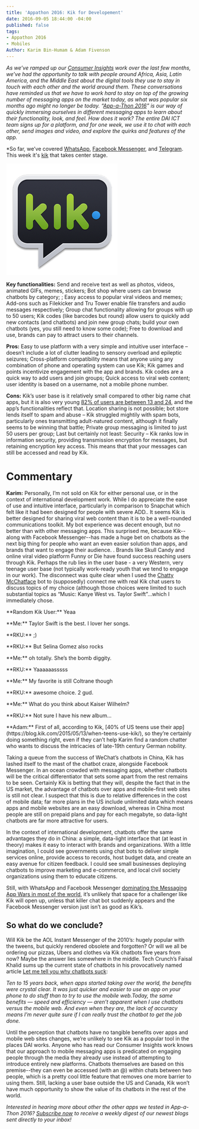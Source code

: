 ```yaml
---
title: 'Appathon 2016: Kik for Developement'
date: 2016-09-05 18:44:00 -04:00
published: false
tags:
- Appathon 2016
- Mobiles
Author: Karim Bin-Humam & Adam Fivenson
---
```


*As we’ve ramped up our [Consumer Insights](http://dai-global-digital.com/tags/?tag=consumer-insights) work over the last few months, we’ve had the opportunity to talk with people around Africa, Asia, Latin America, and the Middle East about the digital tools they use to stay in touch with each other and the world around them. These conversations have reminded us that we have to work hard to stay on top of the growing number of messaging apps on the market today, as what was popular six months ago might no longer be today. “[App-a-Thon 2016](http://dai-global-digital.com/tags/?tag=appathon-2016)” is our way of quickly immersing ourselves in different messaging apps to learn about their functionality, look, and feel. How does it work? The entire DAI ICT team signs up for a platform, and for one week, we use it to chat with each other, send images and video, and explore the quirks and features of the app.*

*So far, we’ve covered [WhatsApp](http://dai-global-digital.com/whatsapp-appathon-2016.html), [Facebook Messenger](http://dai-global-digital.com/facebook-messenger.html), and [Telegram](http://dai-global-digital.com/app-a-thon-2016-telegram-for-development.html). This week it's [kik](https://www.kik.com/) that takes center stage. 

<!--more-->

![unnamed.png](/uploads/unnamed.png)

**Key functionalities:** Send and receive text as well as photos, videos, animated GIFs, memes, stickers; Bot shop where users can browse chatbots by category; ; Easy access to popular viral videos and memes; Add-ons such as Filekicker and Tru Tower enable file transfers and audio messages respectively; Group chat functionality allowing for groups with up to 50 users; Kik codes (like barcodes but round) allow users to quickly add new contacts (and chatbots) and join new group chats; build your own chatbots (yes, you still need to know some code); Free to download and use, brands can pay to attract users to their channels. 

**Pros:** Easy to use platform with a very simple and intuitive user interface – doesn’t include a lot of clutter leading to sensory overload and epileptic seizures; Cross-platform compatibility means that anyone using any combination of phone and operating system can use Kik; Kik games and points incentivize engagement with the app and brands. Kik codes are a quick way to add users and join groups; Quick access to viral web content; user identity is based on a username, not a mobile phone number.  
 
**Cons:** Kik’s user base is it relatively small compared to other big name chat apps, but it is also very young [82% of users are between 13 and 24](https://www.kik.com/assets/Uploads/Kik-200M-One-Pager.pdf), and the app’s functionalities reflect that. Location sharing is not possible; bot store lends itself to spam and abuse – Kik struggled mightily with spam bots, particularly ones transmitting adult-natured content, although it finally seems to be winning that battle; Private group messaging is limited to just 50 users per group; Last but certainly not least: Security – Kik ranks low in information security, providing transmission encryption for messages, but retaining encryption key access. This means that that your messages can still be accessed and read by Kik.

# **Commentary**

**Karim:** Personally, I’m not sold on Kik for either personal use, or in the context of international development work. While I do appreciate the ease of use and intuitive interface, particularly in comparison to Snapchat which felt like it had been designed for people with severe ADD..  It seems Kik is better designed for sharing viral web content than it is to be a well-rounded communications toolkit. My bot experience was decent enough, but no better than with other messaging apps. This surprised me, because Kik--along with Facebook Messenger--has made a huge bet on chatbots as the next big thing for people who want an even easier solution than apps, and brands that want to engage their audience. . Brands like Skull Candy and online viral video platform Funny or Die have found success reaching users through Kik. Perhaps the rub lies in the user base - a very Western, very teenage user base (not typically work-ready youth that we tend to engage in our work).  The disconnect was quite clear when I used the [Chatty McChatface](http://www.chattymcchatface.com/) bot to (supposedly) connect me with real Kik chat users to discuss topics of my choice (although those choices were limited to such substantial topics as  “Music: Kanye West vs. Taylor Swift”...which I immediately chose.

<p>**Random Kik User:** Yeaa
<p>**Me:** Taylor Swift is the best. I lover her songs. 
<p>**RKU:** ;)
<p>**RKU:** But Selina Gomez also rocks
<p>**Me:** oh totally. She’s the bomb diggity.
<p>**RKU:** Yaaaaaasssss
<p>**Me:** My favorite is still Coltrane though
<p>**RKU:** awesome choice. 2 gud.
<p>**Me:** What do you think about Kaiser Wilhelm?
<p>**RKU:**  Not sure I have his new album... 


<p>**Adam:** First of all, according to Kik, [40% of US teens use their app](https://blog.kik.com/2015/05/13/when-teens-use-kik/), so they’re certainly doing something right, even if they can’t help Karim find a random chatter who wants to discuss the intricacies of late-19th century German nobility. 

Taking a queue from the success of WeChat’s chatbots in China, Kik has lashed itself to the mast of the chatbot craze, alongside Facebook Messenger. In an ocean crowded with messaging apps, whether chatbots will be the critical differentiator that sets some apart from the rest remains to be seen. Certainly Kik is betting that they will, despite the fact that in the US market, the advantage of chatbots over apps and mobile-first web sites is still not clear. I suspect that this is due to relative differences in the cost of mobile data; far more plans in the US include unlimited data which means apps and mobile websites are an easy download, whereas in China most people are still on prepaid plans and pay for each megabyte, so data-light chatbots are far more attractive for users. 

In the context of international development, chatbots offer the same advantages they do in China: a simple, data-light interface that (at least in theory) makes it easy to interact with brands and organizations. With a little imagination, I could see governments using chat bots to deliver simple services online, provide access to records, host budget data, and create an easy avenue for citizen feedback. I could see small businesses deploying chatbots to improve marketing and e-commerce, and local civil society organizations using them to educate citizens. 

Still, with WhatsApp and Facebook Messenger [dominating the Messaging App Wars in most of the world](https://www.similarweb.com/blog/worldwide-messaging-apps), it’s unlikely that space for a challenger like Kik will open up, unless that killer chat bot suddenly appears and the Facebook Messenger version just isn’t as good as Kik’s. 
 
## So what do we conclude?
 
Will Kik be the AOL Instant Messenger of the 2010’s: hugely popular with the tweens, but quickly rendered obsolete and forgotten? Or will we all be ordering our pizzas, Ubers and clothes via Kik chatbots five years from now? Maybe the answer lies somewhere in the middle. Tech Crunch’s Faisal Khalid sums up the current state of chatbots in his provocatively named article [Let me tell you why chatbots suck](https://techcrunch.com/2016/05/29/why-do-chatbots-suck/): 

*Ten to 15 years back, when apps started taking over the world, the benefits were crystal clear. It was just quicker and easier to use an app on your phone to do stuff than to try to use the mobile web.Today, the same benefits — speed and efficiency — aren’t apparent when I use chatbots versus the mobile web. And even when they are, the lack of accuracy means I’m never quite sure if I can really trust the chatbot to get the job done.*

Until the perception that chatbots have no tangible benefits over apps and mobile web sites changes, we’re unlikely to see Kik as a popular tool in the places DAI works. Anyone who has read our Consumer Insights work knows that our approach to mobile messaging apps is predicated on engaging people through the media they already use instead of attempting to introduce entirely new platforms. Chatbots themselves are based on this premise--they can even be accessed (with an @) within chats between two people, which is a pretty cool little feature that removes one more barrier to using them. Still, lacking a user base outside the US and Canada, Kik won’t have much opportunity to show the value of its chatbots in the rest of the world. 

 *Interested in hearing more about other the other apps we tested in App-a-Thon 2016? [Subscribe now](https://confirmsubscription.com/h/r/066AFBA15492935C) to receive a weekly digest of our newest blogs sent directly to your inbox!*